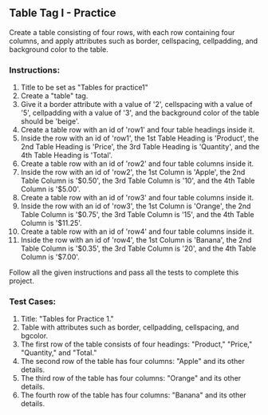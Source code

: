 ## Table Tag I - Practice 

Create a table consisting of four rows, with each row containing four columns, and apply attributes such as border, cellspacing, cellpadding, and background color to the table.

### Instructions: 

1. Title to be set as "Tables for practice1"
2. Create a "table" tag.
3. Give it a border attribute with a value of '2', cellspacing with a value of '5', cellpadding with a value of '3', and the background color of the table should be 'beige'.
4. Create a table row with an id of 'row1' and four table headings inside it.
5. Inside the row with an id of 'row1', the 1st Table Heading is 'Product', the 2nd Table Heading is 'Price', the 3rd Table Heading is 'Quantity', and the 4th Table Heading is 'Total'.
6. Create a table row with an id of 'row2' and four table columns inside it.
7. Inside the row with an id of 'row2', the 1st Column is 'Apple', the 2nd Table Column is '\$0.50', the 3rd Table Column is '10', and the 4th Table Column is '\$5.00'.
8. Create a table row with an id of 'row3' and four table columns inside it.
9. Inside the row with an id of 'row3', the 1st Column is 'Orange', the 2nd Table Column is '\$0.75', the 3rd Table Column is '15', and the 4th Table Column is '\$11.25'.
10. Create a table row with an id of 'row4' and four table columns inside it.
11. Inside the row with an id of 'row4', the 1st Column is 'Banana', the 2nd Table Column is '\$0.35', the 3rd Table Column is '20', and the 4th Table Column is '\$7.00'.

Follow all the given instructions and pass all the tests to complete this project.

### Test Cases:

1. Title: "Tables for Practice 1."
2. Table with attributes such as border, cellpadding, cellspacing, and bgcolor.
3. The first row of the table consists of four headings: "Product," "Price," "Quantity," and "Total."
4. The second row of the table has four columns: "Apple" and its other details.
5. The third row of the table has four columns: "Orange" and its other details.
6. The fourth row of the table has four columns: "Banana" and its other details.
